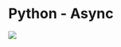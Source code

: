 # Python - Async

![](https://s3.amazonaws.com/alx-intranet.hbtn.io/uplo…a46d13ed509554dc4714179deab0928f07303705d6d53ecc7)


